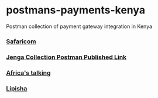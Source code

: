 # postmans-payments-kenya
Postman collection of payment gateway integration in Kenya

### [Safaricom](https://documenter.getpostman.com/view/5951719/RzfnkSEx)
### [Jenga Collection Postman Published Link](https://documenter.getpostman.com/view/1238477/Rzfnikkt)
### [Africa's talking](https://documenter.getpostman.com/view/5951719/RzfnkSEu)
### [Lipisha](https://documenter.getpostman.com/view/5951719/RzfnkSEw)
